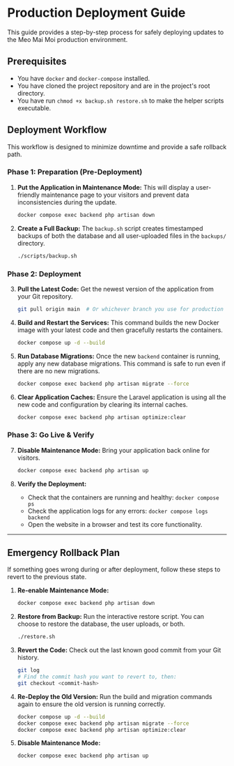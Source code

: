 # Production Deployment Guide

This guide provides a step-by-step process for safely deploying updates to the Meo Mai Moi production environment.

## Prerequisites

- You have `docker` and `docker-compose` installed.
- You have cloned the project repository and are in the project's root directory.
- You have run `chmod +x backup.sh restore.sh` to make the helper scripts executable.

## Deployment Workflow

This workflow is designed to minimize downtime and provide a safe rollback path.

### Phase 1: Preparation (Pre-Deployment)

1.  **Put the Application in Maintenance Mode:**
    This will display a user-friendly maintenance page to your visitors and prevent data inconsistencies during the update.
    ```bash
    docker compose exec backend php artisan down
    ```

2.  **Create a Full Backup:**
        The `backup.sh` script creates timestamped backups of both the database and all user-uploaded files in the `backups/` directory.
    ```bash
    ./scripts/backup.sh
    ```

### Phase 2: Deployment

3.  **Pull the Latest Code:**
    Get the newest version of the application from your Git repository.
    ```bash
    git pull origin main  # Or whichever branch you use for production
    ```

4.  **Build and Restart the Services:**
    This command builds the new Docker image with your latest code and then gracefully restarts the containers.
    ```bash
    docker compose up -d --build
    ```

5.  **Run Database Migrations:**
    Once the new `backend` container is running, apply any new database migrations. This command is safe to run even if there are no new migrations.
    ```bash
    docker compose exec backend php artisan migrate --force
    ```

6.  **Clear Application Caches:**
    Ensure the Laravel application is using all the new code and configuration by clearing its internal caches.
    ```bash
    docker compose exec backend php artisan optimize:clear
    ```

### Phase 3: Go Live & Verify

7.  **Disable Maintenance Mode:**
    Bring your application back online for visitors.
    ```bash
    docker compose exec backend php artisan up
    ```

8.  **Verify the Deployment:**
    - Check that the containers are running and healthy: `docker compose ps`
    - Check the application logs for any errors: `docker compose logs backend`
    - Open the website in a browser and test its core functionality.

---

## Emergency Rollback Plan

If something goes wrong during or after deployment, follow these steps to revert to the previous state.

1.  **Re-enable Maintenance Mode:**
    ```bash
    docker compose exec backend php artisan down
    ```

2.  **Restore from Backup:**
    Run the interactive restore script. You can choose to restore the database, the user uploads, or both.
    ```bash
    ./restore.sh
    ```

3.  **Revert the Code:**
    Check out the last known good commit from your Git history.
    ```bash
    git log
    # Find the commit hash you want to revert to, then:
    git checkout <commit-hash>
    ```

4.  **Re-Deploy the Old Version:**
    Run the build and migration commands again to ensure the old version is running correctly.
    ```bash
    docker compose up -d --build
    docker compose exec backend php artisan migrate --force
    docker compose exec backend php artisan optimize:clear
    ```

5.  **Disable Maintenance Mode:**
    ```bash
    docker compose exec backend php artisan up
    ```

